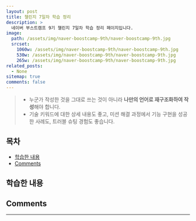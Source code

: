 ```yaml
---
layout: post
title: 챌린지 7일차 학습 정리
description: >
  네이버 부스트캠프 9기 챌린지 7일차 학습 정리 페이지입니다.
image:
  path: /assets/img/naver-boostcamp-9th/naver-boostcamp-9th.jpg
  srcset:
    1060w: /assets/img/naver-boostcamp-9th/naver-boostcamp-9th.jpg
    530w: /assets/img/naver-boostcamp-9th/naver-boostcamp-9th.jpg
    265w: /assets/img/naver-boostcamp-9th/naver-boostcamp-9th.jpg
related_posts:
  - None
sitemap: true
comments: false
---
```


> - 누군가 작성한 것을 그대로 쓰는 것이 아니라 **나만의 언어로 재구조화하여 작성**해야 합니다.
> - 기술 키워드에 대한 상세 내용도 좋고, 미션 해결 과정에서 기능 구현을 성공한 사례도, 트러블 슈팅 경험도 좋습니다.

<h2> 목차 </h2>

- [학습한 내용](#학습한-내용)
- [Comments](#comments)

## 학습한 내용

## Comments

<hr />
<script
  src="https://utteranc.es/client.js"
  repo="HyunJinNo/HyunJinNo.github.io"
  issue-term="pathname"
  theme="github-light"
  crossorigin="anonymous"
  async
></script>
